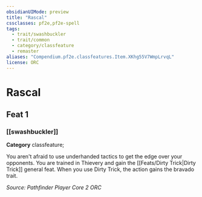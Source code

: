 ```yaml
---
obsidianUIMode: preview
title: "Rascal"
cssclasses: pf2e,pf2e-spell
tags:
  - trait/swashbuckler
  - trait/common
  - category/classfeature
  - remaster
aliases: "Compendium.pf2e.classfeatures.Item.XKhg55V7WmpLrvqL"
license: ORC
---
```

# Rascal
## Feat 1
### [[swashbuckler]]

**Category** classfeature; 




You aren't afraid to use underhanded tactics to get the edge over your opponents. You are trained in Thievery and gain the [[Feats/Dirty Trick|Dirty Trick]] general feat. When you use Dirty Trick, the action gains the bravado trait.

*Source: Pathfinder Player Core 2*
*ORC*